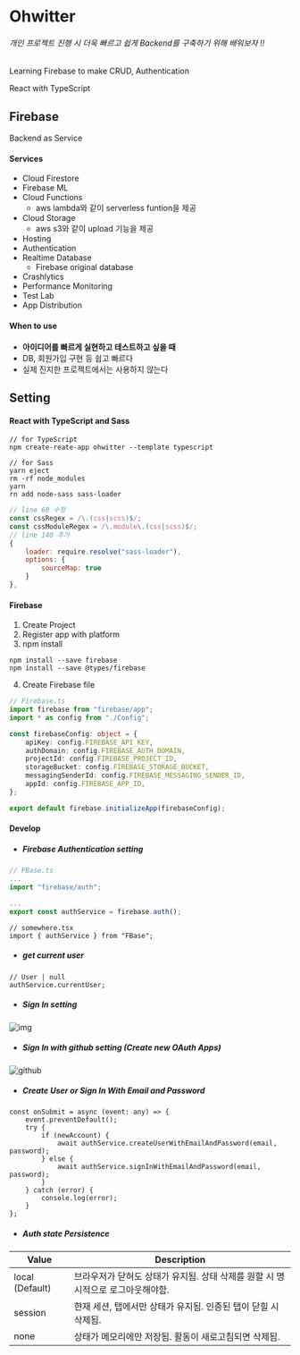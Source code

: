 # Ohwitter

###### 개인 프로젝트 진행 시 더욱 빠르고 쉽게 Backend를 구축하기 위해 배워보자 !!

Learning Firebase to make CRUD, Authentication

React with TypeScript

## Firebase

Backend as Service

#### Services

-   Cloud Firestore
-   Firebase ML
-   Cloud Functions
    -   aws lambda와 같이 serverless funtion을 제공
-   Cloud Storage
    -   aws s3와 같이 upload 기능을 제공
-   Hosting
-   Authentication
-   Realtime Database
    -   Firebase original database
-   Crashlytics
-   Performance Monitoring
-   Test Lab
-   App Distribution

#### When to use

-   <b>아이디어를 빠르게 실현하고 테스트하고 싶을 때</b>
-   DB, 회원가입 구현 등 쉽고 빠르다
-   실제 진지한 프로젝트에서는 사용하지 않는다

## Setting

#### React with TypeScript and Sass

```terminal
// for TypeScript
npm create-reate-app ohwitter --template typescript
```

```terminal
// for Sass
yarn eject
rm -rf node_modules
yarn
rn add node-sass sass-loader
```

```js
// line 60 수정
const cssRegex = /\.(css|scss)$/;
const cssModuleRegex = /\.module\.(css|scss)$/;
// line 140 추가
{
    loader: require.resolve("sass-loader"),
    options: {
        sourceMap: true
    }
},
```

#### Firebase

1. Create Project
2. Register app with platform
3. npm install

```terminal
npm install --save firebase
npm install --save @types/firebase
```

4. Create Firebase file

```typescript
// Firebase.ts
import firebase from "firebase/app";
import * as config from "./Config";

const firebaseConfig: object = {
    apiKey: config.FIREBASE_API_KEY,
    authDomain: config.FIREBASE_AUTH_DOMAIN,
    projectId: config.FIREBASE_PROJECT_ID,
    storageBucket: config.FIREBASE_STORAGE_BUCKET,
    messagingSenderId: config.FIREBASE_MESSAGING_SENDER_ID,
    appId: config.FIREBASE_APP_ID,
};

export default firebase.initializeApp(firebaseConfig);
```

#### Develop

-   ##### Firebase Authentication setting

```ts
// FBase.ts
...
import "firebase/auth";

...
export const authService = firebase.auth();
```

```tsx
// somewhere.tsx
import { authService } from "FBase";
```

-   ##### get current user

```tsx
// User | null
authService.currentUser;
```

-   ##### Sign In setting

![img](https://user-images.githubusercontent.com/26461307/103371869-e138f400-4b13-11eb-96bb-65eaec2ffd8d.png)

-   ##### Sign In with github setting (Create new OAuth Apps)

![github](https://user-images.githubusercontent.com/26461307/103374372-c918a300-4b1a-11eb-92e3-964403a3b66c.png)

-   ##### Create User or Sign In With Email and Password

```tsx
const onSubmit = async (event: any) => {
    event.preventDefault();
    try {
        if (newAccount) {
            await authService.createUserWithEmailAndPassword(email, password);
        } else {
            await authService.signInWithEmailAndPassword(email, password);
        }
    } catch (error) {
        console.log(error);
    }
};
```

-   ##### Auth state Persistence

| Value           | Description                                                                     |
| --------------- | ------------------------------------------------------------------------------- |
| local (Default) | 브라우저가 닫혀도 상태가 유지됨. 상태 삭제를 원할 시 명시적으로 로그아웃해야함. |
| session         | 햔재 세션, 탭에서만 상태가 유지됨. 인증된 탭이 닫힐 시 삭제됨.                  |
| none            | 상태가 메모리에만 저장됨. 활동이 새로고침되면 삭제됨.                           |
